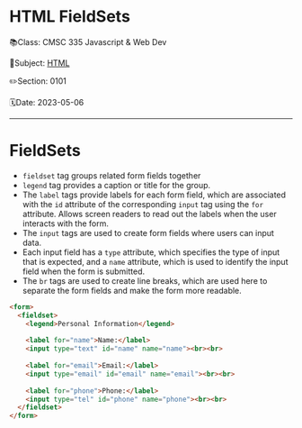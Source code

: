 # HTML FieldSets

📚Class: CMSC 335 Javascript & Web Dev

📘Subject: <a href="https://github.com/lamula21/cheat-sheets/blob/main/">HTML</a>

✏️Section: 0101

🗓️Date: 2023-05-06

---

# FieldSets
- `fieldset` tag groups related form fields together 
- `legend` tag provides a caption or title for the group. 
- The `label` tags provide labels for each form field, which are associated with the `id` attribute of the corresponding `input` tag using the `for` attribute. Allows screen readers to read out the labels when the user interacts with the form.
- The `input` tags are used to create form fields where users can input data.
- Each input field has a `type` attribute, which specifies the type of input that is expected, and a `name` attribute, which is used to identify the input field when the form is submitted.
- The `br` tags are used to create line breaks, which are used here to separate the form fields and make the form more readable.

```html
<form>
  <fieldset>
    <legend>Personal Information</legend>
    
    <label for="name">Name:</label>
    <input type="text" id="name" name="name"><br><br>
    
    <label for="email">Email:</label>
    <input type="email" id="email" name="email"><br><br>
    
    <label for="phone">Phone:</label>
    <input type="tel" id="phone" name="phone"><br><br>
  </fieldset>
</form>
```

